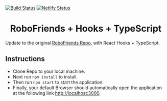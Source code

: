[![Build Status](https://travis-ci.org/gelstudios/gitfiti.svg?branch=master)](https://travis-ci.org/gelstudios/gitfiti) [![Netlify Status](https://api.netlify.com/api/v1/badges/74fbd202-0f7a-4ad4-b58d-6189d82d821a/deploy-status)](https://app.netlify.com/sites/rbhachu-robofriends-hooks-ts/deploys)

<h1 align="center">RoboFriends + Hooks + TypeScript</h1>

Update to the original [RoboFriends Repo](https://github.com/rbhachu/robofriends), with React Hooks + TypeScript.

## Instructions
  - Clone Repo to your local machine.<br>
  - Next run `npm install` to install.<br>
  - Then run `npm start` to start the application.<br>
  - Finally, your default Browser should automatically open the application at the following link [http://localhost:3000](http://localhost:3000).
